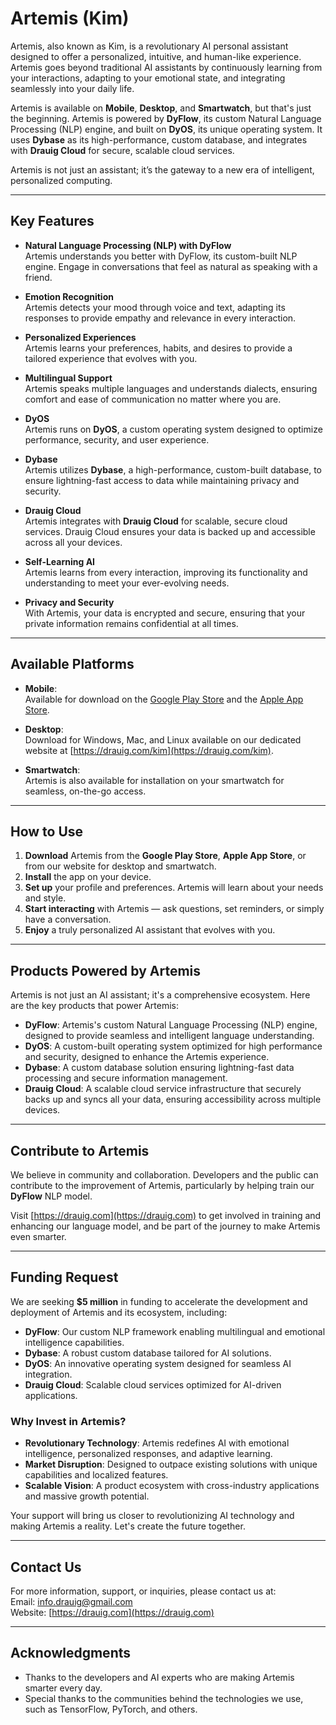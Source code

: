 # Artemis (Kim)

Artemis, also known as Kim, is a revolutionary AI personal assistant designed to offer a personalized, intuitive, and human-like experience. Artemis goes beyond traditional AI assistants by continuously learning from your interactions, adapting to your emotional state, and integrating seamlessly into your daily life. 

Artemis is available on **Mobile**, **Desktop**, and **Smartwatch**, but that's just the beginning. Artemis is powered by **DyFlow**, its custom Natural Language Processing (NLP) engine, and built on **DyOS**, its unique operating system. It uses **Dybase** as its high-performance, custom database, and integrates with **Drauig Cloud** for secure, scalable cloud services.

Artemis is not just an assistant; it’s the gateway to a new era of intelligent, personalized computing.

---

## Key Features

- **Natural Language Processing (NLP) with DyFlow**  
  Artemis understands you better with DyFlow, its custom-built NLP engine. Engage in conversations that feel as natural as speaking with a friend.

- **Emotion Recognition**  
  Artemis detects your mood through voice and text, adapting its responses to provide empathy and relevance in every interaction.

- **Personalized Experiences**  
  Artemis learns your preferences, habits, and desires to provide a tailored experience that evolves with you.

- **Multilingual Support**  
  Artemis speaks multiple languages and understands dialects, ensuring comfort and ease of communication no matter where you are.

- **DyOS**  
  Artemis runs on **DyOS**, a custom operating system designed to optimize performance, security, and user experience.

- **Dybase**  
  Artemis utilizes **Dybase**, a high-performance, custom-built database, to ensure lightning-fast access to data while maintaining privacy and security.

- **Drauig Cloud**  
  Artemis integrates with **Drauig Cloud** for scalable, secure cloud services. Drauig Cloud ensures your data is backed up and accessible across all your devices.

- **Self-Learning AI**  
  Artemis learns from every interaction, improving its functionality and understanding to meet your ever-evolving needs.

- **Privacy and Security**  
  With Artemis, your data is encrypted and secure, ensuring that your private information remains confidential at all times.

---

## Available Platforms

- **Mobile**:  
  Available for download on the [Google Play Store](https://play.google.com/store) and the [Apple App Store](https://www.apple.com/app-store/).
  
- **Desktop**:  
  Download for Windows, Mac, and Linux available on our dedicated website at [https://drauig.com/kim](https://drauig.com/kim).

- **Smartwatch**:  
  Artemis is also available for installation on your smartwatch for seamless, on-the-go access.

---

## How to Use

1. **Download** Artemis from the **Google Play Store**, **Apple App Store**, or from our website for desktop and smartwatch.
2. **Install** the app on your device.
3. **Set up** your profile and preferences. Artemis will learn about your needs and style.
4. **Start interacting** with Artemis — ask questions, set reminders, or simply have a conversation.
5. **Enjoy** a truly personalized AI assistant that evolves with you.

---

## Products Powered by Artemis

Artemis is not just an AI assistant; it's a comprehensive ecosystem. Here are the key products that power Artemis:

- **DyFlow**: Artemis's custom Natural Language Processing (NLP) engine, designed to provide seamless and intelligent language understanding.
- **DyOS**: A custom-built operating system optimized for high performance and security, designed to enhance the Artemis experience.
- **Dybase**: A custom database solution ensuring lightning-fast data processing and secure information management.
- **Drauig Cloud**: A scalable cloud service infrastructure that securely backs up and syncs all your data, ensuring accessibility across multiple devices.

---

## Contribute to Artemis

We believe in community and collaboration. Developers and the public can contribute to the improvement of Artemis, particularly by helping train our **DyFlow** NLP model. 

Visit [https://drauig.com](https://drauig.com) to get involved in training and enhancing our language model, and be part of the journey to make Artemis even smarter.

---

## Funding Request

We are seeking **$5 million** in funding to accelerate the development and deployment of Artemis and its ecosystem, including:

- **DyFlow**: Our custom NLP framework enabling multilingual and emotional intelligence capabilities.  
- **Dybase**: A robust custom database tailored for AI solutions.  
- **DyOS**: An innovative operating system designed for seamless AI integration.  
- **Drauig Cloud**: Scalable cloud services optimized for AI-driven applications.  

### Why Invest in Artemis?

- **Revolutionary Technology**: Artemis redefines AI with emotional intelligence, personalized responses, and adaptive learning.  
- **Market Disruption**: Designed to outpace existing solutions with unique capabilities and localized features.  
- **Scalable Vision**: A product ecosystem with cross-industry applications and massive growth potential.  

Your support will bring us closer to revolutionizing AI technology and making Artemis a reality. Let's create the future together.

---

## Contact Us

For more information, support, or inquiries, please contact us at:  
Email: info.drauig@gmail.com  
Website: [https://drauig.com](https://drauig.com)

---

## Acknowledgments

- Thanks to the developers and AI experts who are making Artemis smarter every day.
- Special thanks to the communities behind the technologies we use, such as TensorFlow, PyTorch, and others.
